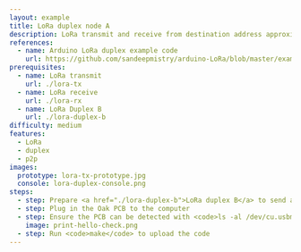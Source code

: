 ```yaml
---
layout: example
title: LoRa duplex node A
description: LoRa transmit and receive from destination address approximately at the same time
references:
  - name: Arduino LoRa duplex example code
    url: https://github.com/sandeepmistry/arduino-LoRa/blob/master/examples/LoRaDuplex/LoRaDuplex.ino
prerequisites:
  - name: LoRa transmit
    url: ./lora-tx
  - name: LoRa receive
    url: ./lora-rx
  - name: LoRa Duplex B
    url: ./lora-duplex-b
difficulty: medium
features:
  - LoRa
  - duplex
  - p2p
images:
  prototype: lora-tx-prototype.jpg
  console: lora-duplex-console.png
steps:
  - step: Prepare <a href="./lora-duplex-b">LoRa duplex B</a> to send and receive at the same time
  - step: Plug in the Oak PCB to the computer
  - step: Ensure the PCB can be detected with <code>ls -al /dev/cu.usbmodem</code> and <code>arduino-cli board list</code>
    image: print-hello-check.png
  - step: Run <code>make</code> to upload the code
---
```

